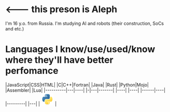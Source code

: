 # <--- this preson is Aleph

I'm 16 y.o. from Russia. I'm studying AI and robots (their construction, SoCs and etc.)

# Languages I know/use/used/know where they'll have better perfomance
<div>
  
  |JavaScript|CSS|HTML| |C|C++|Fortran| |Java| |Rust| |Python|Mojo| |Assembler| |Lua|
  |----------|---|----| |-|---|-------| |----| |----| |------|----| |---------| |---|
  |  <img src="https://github.com/devicons/devicon/blob/master/icons/python/python-original.svg" title="Python"  alt="Python" width="40" height="40"/> |
  
</div>
